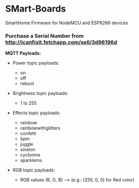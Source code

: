# SMart-Boards
SmartHome Firmware for NodeMCU and ESP8266 devices

### Purchase a Serial Number from http://icanfixit.fetchapp.com/sell/3d96196d


**MQTT Payloads:**

- Power topic payloads:
  - on
  - off
  - reboot
  
- Brightness topic payloads:
  - 1 to 255
  
- Effects topic payloads:
  - rainbow
  - rainbowwithglitters
  - confetti
  - bpm
  - juggle
  - sinelon
  - cyclonms
  - sparklems
  
- RGB topic payloads:
  - RGB values (R, G, B) --> (e.g.: (255, 0, 0) for Red color)
